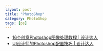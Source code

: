 ```yaml
---
layout: post
title: "PhotoShop"
category: PhotoShop
tags: [ps]
--- 
```

- [16个创意Photoshop图像处理教程 | 设计达人](http://www.shejidaren.com/photoshop-image-processing-tutorials.html)
- [UI设计师的Photoshop配置技巧 | 设计达人](http://www.shejidaren.com/photoshop-configuration-tips-for-ui-designer.html)











